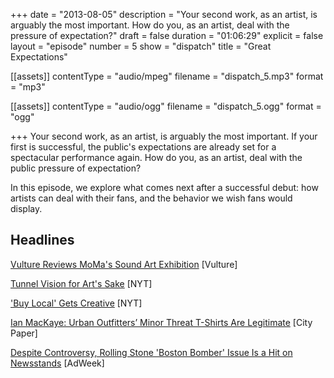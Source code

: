 +++
date = "2013-08-05"
description = "Your second work, as an artist, is arguably the most important. How do you, as an artist, deal with the pressure of expectation?"
draft = false
duration = "01:06:29"
explicit = false
layout = "episode"
number = 5
show = "dispatch"
title = "Great Expectations"

[[assets]]
  contentType = "audio/mpeg"
  filename = "dispatch_5.mp3"
  format = "mp3"

[[assets]]
  contentType = "audio/ogg"
  filename = "dispatch_5.ogg"
  format = "ogg"

+++
Your second work, as an artist, is arguably the most important. If your first is successful, the public's expectations are already set for a spectacular performance again. How do you, as an artist, deal with the public pressure of expectation?

In this episode, we explore what comes next after a successful debut: how artists can deal with their fans, and the behavior we wish fans would display.

## Headlines

[Vulture Reviews MoMa's Sound Art Exhibition](http://www.vulture.com/2013/08/classical-music-review-soundings-at-the-moma.html) [Vulture]

[Tunnel Vision for Art's Sake](http://artsbeat.blogs.nytimes.com/2013/08/04/tunnel-vision-for-arts-sake) [NYT]

['Buy Local' Gets Creative](http://www.nytimes.com/2013/08/05/arts/design/buy-local-gets-creative.html) [NYT]

[Ian MacKaye: Urban Outfitters’ Minor Threat T-Shirts Are Legitimate](http://www.washingtoncitypaper.com/blogs/artsdesk/music/2013/07/31/ian-mackaye-responds-to-urban-outfitters-minor-threat-t-shirts) [City Paper]

[Despite Controversy, Rolling Stone 'Boston Bomber' Issue Is a Hit on Newsstands](http://www.adweek.com/news/press/despite-controversy-rolling-stone-boston-bomber-issue-hit-newsstands-151560) [AdWeek]